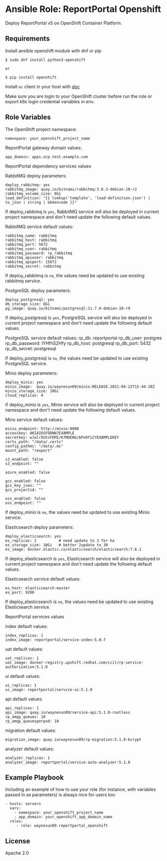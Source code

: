 Ansible Role: ReportPortal Openshift
====================================

Deploy ReportPortal v5 on OpenShift Container Platform.

Requirements
------------

Install ansible openshift module with dnf or pip
```
$ sudo dnf install python3-openshift

or

$ pip install openshift
```

Install `oc` client in your host with [doc](https://docs.openshift.com/container-platform/4.3/cli_reference/openshift_cli/getting-started-cli.html "Getting started cli")

Make sure you are login to your OpenShift cluster before run the role or export k8s login credential variables in env.

Role Variables
--------------

The OpenShift project namespace:

    namespace: your_openshift_project_name

ReportPortal gateway domain values:

    app_domain: apps.ocp.test.example.com

ReportPortal dependency services values

RabbitMQ deploy parameters:

    deploy_rabbitmq: yes
    rabbitmq_image: quay.io/bitnami/rabbitmq:3.8.3-debian-10-r2
    rabbitmq_volume_size: 8Gi
    load_definition: "{{ lookup('template', 'load-definition.json') | to_json | string | b64encode }}"

If deploy_rabbimq is `yes`, RabbitMQ service will also be deployed in current project namespace and don't need update the following default values.

RabbitMQ service default values:

    rabbitmq_name: rabbitmq
    rabbitmq_host: rabbitmq
    rabbitmq_port: 5672
    rabbitmq_user: rabbitmq
    rabbitmq_password: rp_rabbitmq
    rabbitmq_apiuser: rabbitmq
    rabbitmq_apiport: 15672
    rabbitmq_secret: rabbitmq

If deploy_rabbitmq is `no`, the values need be updated to use existing rabbitmq service.

PostgreSQL deploy parameters:

    deploy_postgresql: yes
    db_storage_size: 8Gi
    pg_image: quay.io/bitnami/postgresql:11.7.0-debian-10-r9

If deploy_postgresql is `yes`, PostgreSQL service will also be deployed in current project namespace and don't need update the following default values.

PostgreSQL service default values:
rp_db: reportportal
rp_db_user: postgres
rp_db_password: lYHfhS2Hfy
rp_db_host: postgresql
rp_db_port: 5432
rp_db_secret: postgresql

If deploy_postgresql is `no`, the values need be updated to use existing PostgreSQL service.

Minio deploy parameters:

    deploy_minio: yes
    minio_image:  quay.io/waynesun09/minio:RELEASE.2021-04-22T15-44-28Z
    minio_storage_size: 10Gi
    cloud_replicas: 4

If deploy_minio is `yes`, Minio service will also be deployed in current project namespace and don't need update the following default values.

Mino service default values:

    minio_endpoint: http://minio:9000
    accesskey: AKIAIOSFODNN7EXAMPLE
    secretkey: wJalrXUtnFEMI/K7MDENG/bPxRfiCYEXAMPLEKEY
    certs_path: "/data/.certs"
    config_pathmc: "/data/.mc"
    mount_path: "/export"

    s3_enabled: false
    s3_endpoint: ""

    azure_enabled: false

    gcs_enabled: false
    gcs_key_json: ""
    gcs_projectid: ""

    oss_enabled: false
    oss_endpoint: ""

If deploy_minio is `no`, the values need be updated to use existing Minio service.

Elasticsearch deploy parameters:

    deploy_elasticsearch: yes
    es_replicas: 1          # need update to 3 for ha
    es_storage_size: 10Gi   # better 2update to 30
    es_image: docker.elastic.co/elasticsearch/elasticsearch:7.6.1

If deploy_elasticsearch is `yes`, Elasticsearch service will also be deployed in current project namespace and don't need update the following default values.

Elasticsearch service default values:

    es_host: elasticsearch-master
    es_port: 9200

If deploy_elasticsearch is `no`, the values need be updated to use existing Elasticsearch service.

ReportPortal services values

index default values:

    index_replicas: 1
    index_image: reportportal/service-index:5.0.7

uat default values:

    uat_replicas: 1
    uat_image: docker-registry.upshift.redhat.com/ccit/rp-service-authorization:5.1.0

ui default values:

    ui_replicas: 1
    ui_image: reportportal/service-ui:5.1.0

api default values:

    api_replicas: 1
    api_image: quay.io/waynesun09/service-api:5.1.0-rootless
    rp_amqp_queues: 10
    rp_amqp_queuesperpod: 10

migration default values:

    migration_image: quay.io/waynesun09/rp-migration:5.1.0-bcrypt

analyzer default values:

    analyzer_replicas: 1
    analyzer_image: reportportal/service-auto-analyzer:5.1.0

Example Playbook
----------------

Including an example of how to use your role (for instance, with variables passed in as parameters) is always nice for users too:

    - hosts: servers
      vars:
        - namespace: your_openshift_project_name
        - app_domain: your_openshift_app_domain_name
      roles:
         - role: waynesun09.reportportal_openshift

License
-------

Apache 2.0
